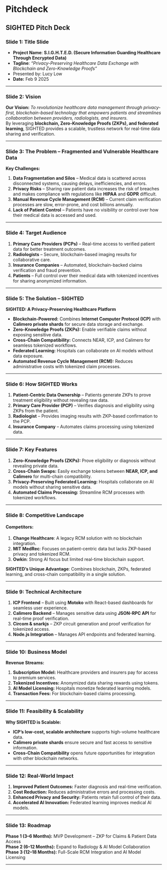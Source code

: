 # Pitchdeck



## **SIGHTED Pitch Deck**  

### **Slide 1: Title Slide**  
- **Project Name**: **S.I.G.H.T.E.D. (Secure Information Guarding Healthcare Through Encrypted Data)**  
- **Tagline**: *“Privacy-Preserving Healthcare Data Exchange with Blockchain and Zero-Knowledge Proofs”*  
- Presented by: Lucy Low
- **Date:** Feb 9 2025
---

### **Slide 2: Vision**  
**Our Vision:** *To revolutionize healthcare data management through privacy-first, blockchain-based technology that empowers patients and streamlines collaboration between providers, radiologists, and insurers.*  
By leveraging **blockchain, Zero-Knowledge Proofs (ZKPs), and federated learning**, SIGHTED provides a scalable, trustless network for real-time data sharing and verification.

---

### **Slide 3: The Problem – Fragmented and Vulnerable Healthcare Data**  
**Key Challenges:**  
1. **Data Fragmentation and Silos** – Medical data is scattered across disconnected systems, causing delays, inefficiencies, and errors.  
2. **Privacy Risks** – Sharing raw patient data increases the risk of breaches and makes compliance with regulations like **HIPAA** and **GDPR** difficult.  
3. **Manual Revenue Cycle Management (RCM)** – Current claim verification processes are slow, error-prone, and cost billions annually.  
4. **Lack of Patient Control** – Patients have no visibility or control over how their medical data is accessed and used.  

---

### **Slide 4: Target Audience**  
1. **Primary Care Providers (PCPs)** – Real-time access to verified patient data for better treatment outcomes.  
2. **Radiologists** – Secure, blockchain-based imaging results for collaborative care.  
3. **Insurance Companies** – Automated, blockchain-backed claims verification and fraud prevention.  
4. **Patients** – Full control over their medical data with tokenized incentives for sharing anonymized information.  

---

### **Slide 5: The Solution – SIGHTED**  
**SIGHTED: A Privacy-Preserving Healthcare Platform**  
- **Blockchain-Powered:** Combines **Internet Computer Protocol (ICP)** with **Calimero private shards** for secure data storage and exchange.  
- **Zero-Knowledge Proofs (ZKPs):** Enable verifiable claims without exposing sensitive data.  
- **Cross-Chain Compatibility:** Connects NEAR, ICP, and Calimero for seamless tokenized workflows.  
- **Federated Learning:** Hospitals can collaborate on AI models without data exposure.  
- **Automated Revenue Cycle Management (RCM):** Reduces administrative costs with tokenized claim processes.

---

### **Slide 6: How SIGHTED Works**  
1. **Patient-Centric Data Ownership** – Patients generate ZKPs to prove treatment eligibility without revealing raw data.  
2. **Primary Care Provider (PCP)** – Verifies diagnosis and eligibility using ZKPs from the patient.  
3. **Radiologist** – Provides imaging results with ZKP-based confirmation to the PCP.  
4. **Insurance Company** – Automates claims processing using tokenized data.  

---

### **Slide 7: Key Features**  
1. **Zero-Knowledge Proofs (ZKPs):** Prove eligibility or diagnosis without revealing private data.  
2. **Cross-Chain Swaps:** Easily exchange tokens between **NEAR, ICP, and Calimero** for multi-chain compatibility.  
3. **Privacy-Preserving Federated Learning:** Hospitals collaborate on AI models without sharing sensitive data.  
4. **Automated Claims Processing:** Streamline RCM processes with tokenized workflows.  

---

### **Slide 8: Competitive Landscape**  
#### **Competitors:**  
1. **Change Healthcare**: A legacy RCM solution with no blockchain integration.  
2. **MIT MedRec**: Focuses on patient-centric data but lacks ZKP-based privacy and tokenized RCM.  
3. **Owkin**: Strong AI focus but limited real-time blockchain support.  

**SIGHTED’s Unique Advantage**: Combines blockchain, ZKPs, federated learning, and cross-chain compatibility in a single solution.

---

### **Slide 9: Technical Architecture**  
1. **ICP Frontend** – Built using **Motoko** with React-based dashboards for seamless user experience.  
2. **Calimero Backend** – Manages sensitive data using **JSON-RPC API** for real-time proof verification.  
3. **Circom & snarkjs** – ZKP circuit generation and proof verification for tokenized access.  
4. **Node.js Integration** – Manages API endpoints and federated learning.

---

### **Slide 10: Business Model**  
**Revenue Streams:**  
1. **Subscription Model:** Healthcare providers and insurers pay for access to premium services.  
2. **Tokenized Incentives:** Anonymized data sharing rewards using tokens.  
3. **AI Model Licensing:** Hospitals monetize federated learning models.  
4. **Transaction Fees:** For blockchain-based claims processing.  

---

### **Slide 11: Feasibility & Scalability**  
**Why SIGHTED is Scalable:**  
- **ICP’s low-cost, scalable architecture** supports high-volume healthcare data.  
- **Calimero private shards** ensure secure and fast access to sensitive information.  
- **Cross-Chain Compatibility** opens future opportunities for integration with other blockchain networks.  

---

### **Slide 12: Real-World Impact**  
1. **Improved Patient Outcomes:** Faster diagnosis and real-time verification.  
2. **Cost Reduction:** Reduces administrative errors and processing costs.  
3. **Enhanced Privacy and Security:** Patients retain full control of their data.  
4. **Accelerated AI Innovation:** Federated learning improves medical AI models.  

---

### **Slide 13: Roadmap**  
**Phase 1 (3–6 Months):** MVP Development – ZKP for Claims & Patient Data Access  
**Phase 2 (6–12 Months):** Expand to Radiology & AI Model Collaboration  
**Phase 3 (12–18 Months):** Full-Scale RCM Integration and AI Model Licensing  

---

